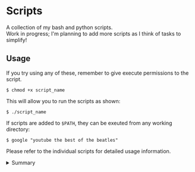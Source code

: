 # Scripts

A collection of my bash and python scripts.  
Work in progress; I'm planning to add more scripts as I think of tasks to simplify!

## Usage

If you try using any of these, remember to give execute permissions to the script.

    $ chmod +x script_name

This will allow you to run the scripts as shown:

    $ ./script_name

If scripts are added to `$PATH`, they can be exeuted from any working directory:

    $ google "youtube the best of the beatles"

Please refer to the individual scripts for detailed usage information.

<details>
<summary>Summary</summary>

| Script               | Description                                                                        |
| -------------------- | ---------------------------------------------------------------------------------- |
| ./hackerrank/        | Solutions to selected Linux Shell questions from HackerRank.                       |
| ./check-sudo-group   | List all the sudoers (with root privileges) on the system.                         |
| ./crc                | Cyclic Redundancy Check problem solver.                                            |
| ./encrypt-pdf        | Encrypt a given PDF file with a password.                                          |
| ./gitconfig-global   | Set up ~/.gitconfig.                                                               |
| ./github             | Open GitHub for repository in current working directory.                           |
| ./google             | Google search in the command line.                                                 |
| ./hamming            | 11-bit Hamming Code problem solver.                                                |
| ./install-conda      | Installs conda on macOS or Linux.                                                  |
| ./java-format        | Use the google java formatter to format java code in-place                         |
| ./lx                 | Format LaTeX file, convert to PDF and trash auxiliary files.                       |
| ./merge-json         | Merge all JSON files in the specified directory.                                   |
| ./merge-pdf          | Merge mutliple PDF files into a single file.                                       |
| ./mkfile             | Create a new file in a new directory at the same time.                             |
| ./path               | Pretty print the `$PATH` variable.                                                 |
| ./remove-extensions  | Remove file extensions from all files in the specified directory.                  |
| ./remove-pages       | Remove specified pages from a given PDF file.                                      |
| ./rename-files       | Rename files to replace spaces with underscores, and change to lower case.         |
| ./run-py-java        | Run all python/java files in a specified directory.                                |
| ./setup-coc-nvim     | Install coc.nvim extensions                                                        |
| ./sort-json          | Sort a JSON file (lexicographically) in-place (including any nested objects).      |
| ./system-setup-linux | Install system dependencies (+ vim plugins' dependencies) on a fresh Linux system. |
| ./system-setup-mac   | Setup macOS.                                                                       |
| ./update-submodule   | Update changes in a given submodule.                                               |
| ./youtube            | Download a YouTube video (mp4) or audio file (mp3).                                |

</details>
